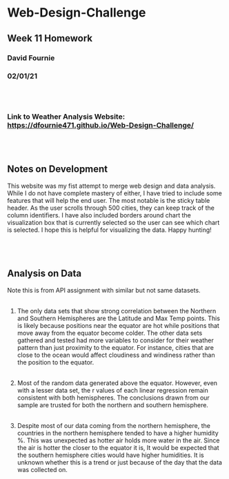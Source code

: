 # Web-Design-Challenge
## Week 11 Homework
### David Fournie
### 02/01/21
<br><br>

### Link to Weather Analysis Website: https://dfournie471.github.io/Web-Design-Challenge/ 
<br><br>

## Notes on Development
This website was my fist attempt to merge web design and data analysis. While I do not have complete mastery of either, I have tried to include some features that will help the end user. The most notable is the sticky table header. As the user scrolls through 500 cities, they can keep track of the column identifiers. I have also included borders around chart the visualization box that is currently selected so the user can see which chart is selected. I hope this is helpful for visualizing the data. Happy hunting!<br><br><br><br>

## Analysis on Data
Note this is from API assignment with similar but not same datasets.<br><br>

1.	The only data sets that show strong correlation between the Northern and Southern Hemispheres are the Latitude and Max Temp points. This is likely because positions near the equator are hot while positions that move away from the equator become colder. The other data sets gathered and tested had more variables to consider for their weather pattern than just proximity to the equator. For instance, cities that are close to the ocean would affect cloudiness and windiness rather than the position to the equator.<br><br>

2.	Most of the random data generated above the equator. However, even with a lesser data set, the r values of each linear regression remain consistent with both hemispheres. The conclusions drawn from our sample are trusted for both the northern and southern hemisphere.<br><br>

3.	Despite most of our data coming from the northern hemisphere, the countries in the northern hemisphere tended to have a higher humidity %. This was unexpected as hotter air holds more water in the air. Since the air is hotter the closer to the equator it is, It would be expected that the southern hemisphere cities would have higher humidities. It is unknown whether this is a trend or just because of the day that the data was collected on.<br>

